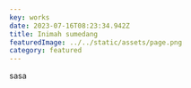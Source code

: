```yaml
---
key: works
date: 2023-07-16T08:23:34.942Z
title: Inimah sumedang
featuredImage: ../../static/assets/page.png
category: featured
---
```

s﻿asa